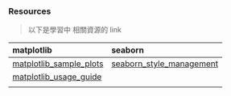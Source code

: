 ### Resources 
> 以下是學習中 相關資源的 link

| matplotlib | seaborn | 
| :---- | :---- | 
| [matplotlib_sample_plots](https://matplotlib.org/tutorials/introductory/sample_plots.html#sphx-glr-tutorials-introductory-sample-plots-py) | [seaborn_style_management](https://seaborn.pydata.org/tutorial.html#style-management) |
| [matplotlib_usage_guide](https://matplotlib.org/tutorials/introductory/usage.html#sphx-glr-tutorials-introductory-usage-py) |  | 
|  |  | 
